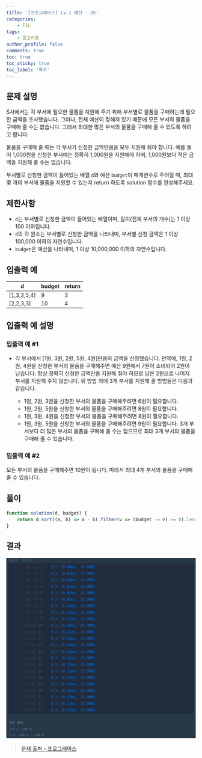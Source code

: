 ```yaml
---
title: '[프로그래머스] Lv.1 예산 - JS'
categories:
    - TIL
tags:
    - 알고리즘
author_profile: false
comments: true
toc: true
toc_sticky: true
toc_label: '목차'
---
```


## 문제 설명
S사에서는 각 부서에 필요한 물품을 지원해 주기 위해 부서별로 물품을 구매하는데 필요한 금액을 조사했습니다. 그러나, 전체 예산이 정해져 있기 때문에 모든 부서의 물품을 구매해 줄 수는 없습니다. 그래서 최대한 많은 부서의 물품을 구매해 줄 수 있도록 하려고 합니다.

물품을 구매해 줄 때는 각 부서가 신청한 금액만큼을 모두 지원해 줘야 합니다. 예를 들어 1,000원을 신청한 부서에는 정확히 1,000원을 지원해야 하며, 1,000원보다 적은 금액을 지원해 줄 수는 없습니다.

부서별로 신청한 금액이 들어있는 배열 `d`와 예산 `budget`이 매개변수로 주어질 때, 최대 몇 개의 부서에 물품을 지원할 수 있는지 return 하도록 solution 함수를 완성해주세요.

## 제한사항
* `d`는 부서별로 신청한 금액이 들어있는 배열이며, 길이(전체 부서의 개수)는 1 이상 100 이하입니다.
* `d`의 각 원소는 부서별로 신청한 금액을 나타내며, 부서별 신청 금액은 1 이상 100,000 이하의 자연수입니다.
* `budget`은 예산을 나타내며, 1 이상 10,000,000 이하의 자연수입니다.

## 입출력 예

| d           | budget | return |
|-------------|--------|--------|
| [1,3,2,5,4] | 9      | 3      |
| [2,2,3,3]   | 10     | 4      |

## 입출력 예 설명
### 입출력 예 #1
* 각 부서에서 [1원, 3원, 2원, 5원, 4원]만큼의 금액을 신청했습니다. 만약에, 1원, 2원, 4원을 신청한 부서의 물품을 구매해주면 예산 9원에서 7원이 소비되어 2원이 남습니다. 항상 정확히 신청한 금액만큼 지원해 줘야 하므로 남은 2원으로 나머지 부서를 지원해 주지 않습니다. 위 방법 외에 3개 부서를 지원해 줄 방법들은 다음과 같습니다.

  * 1원, 2원, 3원을 신청한 부서의 물품을 구매해주려면 6원이 필요합니다.
  * 1원, 2원, 5원을 신청한 부서의 물품을 구매해주려면 8원이 필요합니다.
  * 1원, 3원, 4원을 신청한 부서의 물품을 구매해주려면 8원이 필요합니다.
  * 1원, 3원, 5원을 신청한 부서의 물품을 구매해주려면 9원이 필요합니다.
3개 부서보다 더 많은 부서의 물품을 구매해 줄 수는 없으므로 최대 3개 부서의 물품을 구매해 줄 수 있습니다.

### 입출력 예 #2
모든 부서의 물품을 구매해주면 10원이 됩니다. 따라서 최대 4개 부서의 물품을 구매해 줄 수 있습니다.

## 풀이
```javascript
function solution(d, budget) {
    return d.sort((a, b) => a - b).filter(v => (budget -= v) >= 0).length;
}
```

## 결과
![result](/assets/images/2023/08-30/algorithm-36-result.png)

>[문제 출처 - 프로그래머스](https://school.programmers.co.kr/learn/courses/30/lessons/12982?language=javascript)